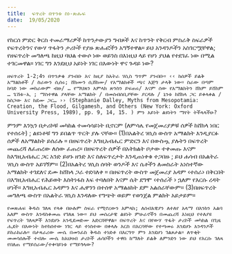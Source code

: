 ```yaml
---
title:  ፍጥረት በጥንቱ ስነ-ጽሑፍ
date:  19/05/2020
---
```


የከርሰ ምድር ቅርስ ተመራማሪዎች ከጥንታውያን ግብጾች እና ከጥንት የቅርብ ምስራቅ ስፍራዎች የፍጥረትንና የውሃ ጥፋትን ታሪኮች የያዙ ጽሑፎችን አግኝተዋል። ይህ አንዳንዶችን አስገርሟቸዋል; የዘፍጥረት መግለጫ ከዚህ ባህል ተውሶ ነው ወይንስ በእነዚህ ላይ የሆነ ያህል የተደገፈ ነው በሚል ተገርመዋል። ነገር ግን እንደዚህ አይነት ነገር በእውነት ዋና ጉዳይ ነው?

`ዘፍጥረት 1-2;4ን በጥንቃቄ ያንብቡ እና ከዚያ ከአትራ ሃሲስ ግጥም ያንብቡ። ‹‹ ከሰዎች ይልቅ አማልክቶች / ስራውን ሲሰሩ; ሸክሙን ሲሸከሙ/ የአማልክቶች ጫና እጅግ ታላቅ ነው። ስራው በጣም ከባድ ነው መከራውም ብዙ/ … የማህጸን አምላክ ጽንስን ይፍጠሩ/ እናም ሰው የአማልክትን ሸክም ይሸከም … ጌሽቱ-ኢ ; ማስተዋል ያላቸው አማልክት / በመሰብሰቢያቸው ያርዳሉ / ኒንቱ ከሸክላ ጋር ይቀላቀል / ከስጋው እና ከደሙ ጋር… ›› (Stephanie Dalley, Myths from Mesopotamia:       Creation, the Flood, Gilgamesh, and Others (New York: Oxford University Press, 1989), pp. 9, 14, 15. ) ምን አይነት ልዩነትን ማየት ትችላላችሁ?`

ምንም እንኳን በታሪኮቹ መካከል ተመሳሳይነት ቢኖርም (ለምሳሌ የመጀመሪያዎቹ ሰዎች ከሸክላ ነበር የተሰሩት) ; ልዩነቶቹ ግን ይበልጥ ጥርት ያሉ ናቸው። (1)በአልትረ ሃሲስ ውስጥ አማልክት እንዲያርፉ ሰዎች ለአማልክት ይሰራሉ ። በዘፍጥረት እግዚአብሔር ምድርን እና በውስጧ ያሉትን በፍጥረት መጨረሻ ለፈጠረው ለሰው ፈጠረ። በዘፍጥረት ሰዎች በአትክልት ቦታው ተቀመጡ እናም ከእግዚአብሔር ጋር አንድ ይሆኑ ዘንድ እና ስለፍጥረታት እንዲጠነቀቁ ተጋበዙ ; ይህ ሐሳብ በአልትራ ሃሲስ ውስጥ አይገኝም። (2)በአልትረ ሃሲስ ሰባት ወንዶች እና ሴቶችን ለመስራት አነስተኛው አማልክት ተገደለና ደሙ ከሸክላ ጋራ ተደባለቀ ። በዘፍጥረት ውስጥ መጀመሪያ አዳም ‹ተሰራ› በቅርበት በእግዚአብሔር የሕይወት እስትነፋስ እፍ ተባለበት እናም ሴት ደግሞ ‹ተሰራች › ኋለም የእርሱ ረዳት ሆነች። እግዚአብሔር አዳምን እና ሔዋንን በተሰዋ አማልዕክት ደም አልሰራቸውም። (3)በዘፍጥረት መግለጫ ውስጥ በአልትራ ሃሲስ እንዳለው የግጭት ወይም የወንጀል ምልክት አይታይም።

`የመጽሐፍ ቅዱስ ገለጻ የላቀ በሁሉም ስፍራ የሚኖረውን አምላክ; ለሰብአዊያን ለተለየ አላማ በእንከን አልባ አለም ውስጥ እንዳስቀመጠ የገለጸ ነው። ይህ መሰረታዊ ልዩነት ምሁራኖችን በመጨረሻ እነዚህ የተለያዩ የፍጥረት ገለጻዎች እንደሆኑ አንዲደመድሙ አድርጓቸዋል። በፍጥረት እና በየውሃ ጥፋት ታሪኮች መካከል በጊዜ ሒደት በእውነት ከተከሰተው ነገር ላይ ተነስተው በቀላሉ እርስ በእርሳቸው የተጣመሩ እንደሆኑ አንዳንዶች ይከራከራሉ። በታጻራሪው ሙሴ በመንፈስ ቅዱስ ተነድቶ በእርግጥ ምን እንደሆነ ገልጾታል። ለጥቂት መመሳሰሎች ተብሎ ሙሴ ከአህዛብ ታሪኮች ሐሳቦችን ተዋሰ ከማለት ይልቅ ለምንድን ነው ይህ የእርሱ ገለጻ የበለጠ የማይሰራው/ተቀባይነቱ የማይጎላው?`